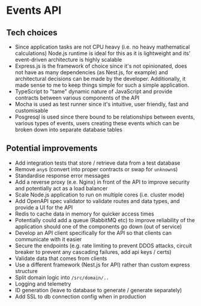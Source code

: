 # Events API

## Tech choices

- Since application tasks are not CPU heavy (i.e. no heavy mathematical calculations) Node.js runtime is ideal for this as it is lightweight and its' event-driven architecture is highly scalable
- Express.js is the framework of choice since it's not opinionated, does not have as many dependencies (as Nest.js, for example) and architectural decisions can be made by the developer. Additionally, it made sense to me to keep things simple for such a simple application.
- TypeScript to "tame" dynamic nature of JavaScript and provide contracts between various components of the API
- Mocha is used as test runner since it's intuitive, user friendly, fast and customisable
- Posgresql is used since there bound to be relationships between events, various types of events, users creating these events which can be broken down into separate database tables

## Potential improvements

- Add integration tests that store / retrieve data from a test database
- Remove `any`s (convert into proper contracts or swap for `unknown`s)
- Standardise response error messages
- Add a reverse proxy (e.e. Nginx) in front of the API to improve security and potentially act as a load balancer
- Scale Node.js application to run on multiple cores (i.e. cluster mode)
- Add OpenAPI spec validator to validate routes and data types, and provide a UI for the API
- Redis to cache data in memory for quicker access times
- Potentially could add a queue (RabbitMQ etc) to improve reliability of the application should one of the components go down (out of service)
- Develop an API client specifically for the API so that clients can communicate with it easier
- Secure the endpoints (e.g. rate limiting to prevent DDOS attacks, circuit breaker to prevent any cascading failures, add api keys / certs)
- Validate data that comes from clients
- Use a different framework (Nest.js for API) rather than custom express structure
- Split domain logic into `/src/domain/..`
- Logging and telemetry
- ID generation (leave to database to generate / generate separately)
- Add SSL to db connection config when in production
